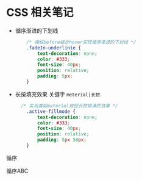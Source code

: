 # CSS 相关笔记

- 循序渐进的下划线 

  ```css
      /* 操纵before结合hover实现循序渐进的下划线 */
      .fadeIn-underlinie {
          text-decoration: none;
          color: #333;
          font-size: 40px;
          position: relative;
          padding: 5px;
      }
  ```

  

- 长按填充效果  关键字 `meterial|长按`

  ```css
  	/* 实现类似material按钮长按填满的效果 */
      .active-fillmode {
          text-decoration: none;
          color: #333;
          font-size: 40px;
          position: relative;
          padding: 5px 50px;
      }
  ```



循序 

循序ABC